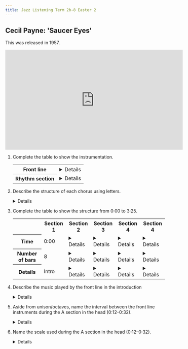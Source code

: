 ```yaml
---
title: Jazz Listening Term 2b-8 Easter 2
---
```


## Cecil Payne: 'Saucer Eyes'

This was released in 1957.

<iframe width="560" height="315" src="https://www.youtube.com/embed/Yu33E5DHKe8?start=0&end=205" title="YouTube video player" frameborder="0" allow="accelerometer; autoplay; clipboard-write; encrypted-media; gyroscope; picture-in-picture" allowfullscreen></iframe>

1. Complete the table to show the instrumentation.
	
	<table>
		<tr>
			<th>Front line</th>
			<td><details>Baritone saxophone, trumpet/details></td>
		</tr>
		<tr>
			<th>Rhythm section</th>
			<td><details>Piano, bass, drums</details></td>
		</tr>
	</table>
	
2. Describe the structure of each chorus using letters.

	<details>AABA (where the final A is slightly lengthened)</details>	
	
2. Complete the table to show the structure from 0:00 to 3:25.

	<table>
	<tr>
		<th>&nbsp;</th>
		<th>Section 1</th>
		<th>Section 2</th>
		<th>Section 3</th>
		<th>Section 4</th>
		<th>Section 4</th>
	</tr>
	
	<tr>
		<th>Time</th>
		<td>0:00</td>
		<td><details>0:12</details></td>
		<td><details>1:00</details></td>
		<td><details>1:48</details></td>
		<td><details>2:36</details></td>
	</tr>
	
	<tr>
		<th>Number of bars</th>
		<td>8</td>
		<td><details>36</details></td>
		<td><details>36</details></td>
		<td><details>36</details></td>
		<td><details>36</details></td>
	
	<tr>
		<th>Details</th>
		<td>Intro</td>
		<td><details>Head</details></td>
		<td><details>Baritone sax solo</details></td>
		<td><details>Baritone sax solo (2nd chorus)</details></td>
		<td><details>Trumpet solo</details></td>
	</tr>
	</table>
	
3. Describe the music played by the front line in the introduction

	<details>
		<ul>
			<li>Starts on beat 2.5</li>
			<li>Anacrusis</li>
			<li>Uses a narrow range of notes</li>
			<li>Mostly uses the third, fourth and fifth scale degrees</li>
			<li>Unison/in octaves</li>
			<li>Cross-rhythm at the end of the introduction</li>
		</ul>
	</details>
	
4. Aside from unison/octaves, name the interval between the front line instruments during the A section in the head (0:12–0:32).

	<details>(Compound) third; ninth.</details>
	
5. Name the scale used during the A section in the head (0:12–0:32).

	<details>Major scale</details>